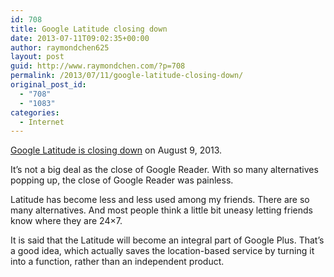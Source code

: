 ```yaml
---
id: 708
title: Google Latitude closing down
date: 2013-07-11T09:02:35+00:00
author: raymondchen625
layout: post
guid: http://www.raymondchen.com/?p=708
permalink: /2013/07/11/google-latitude-closing-down/
original_post_id:
  - "708"
  - "1083"
categories:
  - Internet
---
```

[Google Latitude is closing down](http://www.techinvestornews.com/Google/Google-Bloggers/google-latitude-closing-down-on-august-9) on August 9, 2013.

It&#8217;s not a big deal as the close of Google Reader. With so many alternatives popping up, the close of Google Reader was painless.

Latitude has become less and less used among my friends. There are so many alternatives. And most people think a little bit uneasy letting friends know where they are 24&#215;7.

It is said that the Latitude will become an integral part of Google Plus. That&#8217;s a good idea, which actually saves the location-based service by turning it into a function, rather than an independent product.